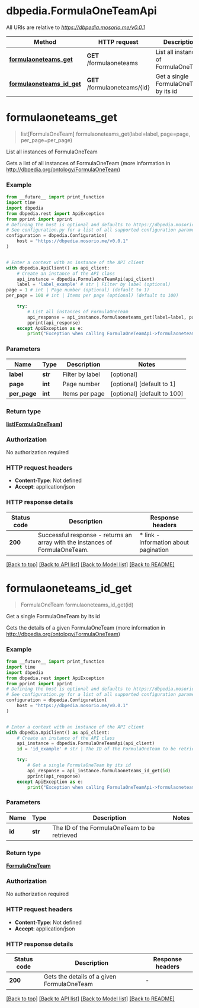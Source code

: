 # dbpedia.FormulaOneTeamApi

All URIs are relative to *https://dbpedia.mosorio.me/v0.0.1*

Method | HTTP request | Description
------------- | ------------- | -------------
[**formulaoneteams_get**](FormulaOneTeamApi.md#formulaoneteams_get) | **GET** /formulaoneteams | List all instances of FormulaOneTeam
[**formulaoneteams_id_get**](FormulaOneTeamApi.md#formulaoneteams_id_get) | **GET** /formulaoneteams/{id} | Get a single FormulaOneTeam by its id


# **formulaoneteams_get**
> list[FormulaOneTeam] formulaoneteams_get(label=label, page=page, per_page=per_page)

List all instances of FormulaOneTeam

Gets a list of all instances of FormulaOneTeam (more information in http://dbpedia.org/ontology/FormulaOneTeam)

### Example

```python
from __future__ import print_function
import time
import dbpedia
from dbpedia.rest import ApiException
from pprint import pprint
# Defining the host is optional and defaults to https://dbpedia.mosorio.me/v0.0.1
# See configuration.py for a list of all supported configuration parameters.
configuration = dbpedia.Configuration(
    host = "https://dbpedia.mosorio.me/v0.0.1"
)


# Enter a context with an instance of the API client
with dbpedia.ApiClient() as api_client:
    # Create an instance of the API class
    api_instance = dbpedia.FormulaOneTeamApi(api_client)
    label = 'label_example' # str | Filter by label (optional)
page = 1 # int | Page number (optional) (default to 1)
per_page = 100 # int | Items per page (optional) (default to 100)

    try:
        # List all instances of FormulaOneTeam
        api_response = api_instance.formulaoneteams_get(label=label, page=page, per_page=per_page)
        pprint(api_response)
    except ApiException as e:
        print("Exception when calling FormulaOneTeamApi->formulaoneteams_get: %s\n" % e)
```

### Parameters

Name | Type | Description  | Notes
------------- | ------------- | ------------- | -------------
 **label** | **str**| Filter by label | [optional] 
 **page** | **int**| Page number | [optional] [default to 1]
 **per_page** | **int**| Items per page | [optional] [default to 100]

### Return type

[**list[FormulaOneTeam]**](FormulaOneTeam.md)

### Authorization

No authorization required

### HTTP request headers

 - **Content-Type**: Not defined
 - **Accept**: application/json

### HTTP response details
| Status code | Description | Response headers |
|-------------|-------------|------------------|
**200** | Successful response - returns an array with the instances of FormulaOneTeam. |  * link - Information about pagination <br>  |

[[Back to top]](#) [[Back to API list]](../README.md#documentation-for-api-endpoints) [[Back to Model list]](../README.md#documentation-for-models) [[Back to README]](../README.md)

# **formulaoneteams_id_get**
> FormulaOneTeam formulaoneteams_id_get(id)

Get a single FormulaOneTeam by its id

Gets the details of a given FormulaOneTeam (more information in http://dbpedia.org/ontology/FormulaOneTeam)

### Example

```python
from __future__ import print_function
import time
import dbpedia
from dbpedia.rest import ApiException
from pprint import pprint
# Defining the host is optional and defaults to https://dbpedia.mosorio.me/v0.0.1
# See configuration.py for a list of all supported configuration parameters.
configuration = dbpedia.Configuration(
    host = "https://dbpedia.mosorio.me/v0.0.1"
)


# Enter a context with an instance of the API client
with dbpedia.ApiClient() as api_client:
    # Create an instance of the API class
    api_instance = dbpedia.FormulaOneTeamApi(api_client)
    id = 'id_example' # str | The ID of the FormulaOneTeam to be retrieved

    try:
        # Get a single FormulaOneTeam by its id
        api_response = api_instance.formulaoneteams_id_get(id)
        pprint(api_response)
    except ApiException as e:
        print("Exception when calling FormulaOneTeamApi->formulaoneteams_id_get: %s\n" % e)
```

### Parameters

Name | Type | Description  | Notes
------------- | ------------- | ------------- | -------------
 **id** | **str**| The ID of the FormulaOneTeam to be retrieved | 

### Return type

[**FormulaOneTeam**](FormulaOneTeam.md)

### Authorization

No authorization required

### HTTP request headers

 - **Content-Type**: Not defined
 - **Accept**: application/json

### HTTP response details
| Status code | Description | Response headers |
|-------------|-------------|------------------|
**200** | Gets the details of a given FormulaOneTeam |  -  |

[[Back to top]](#) [[Back to API list]](../README.md#documentation-for-api-endpoints) [[Back to Model list]](../README.md#documentation-for-models) [[Back to README]](../README.md)

